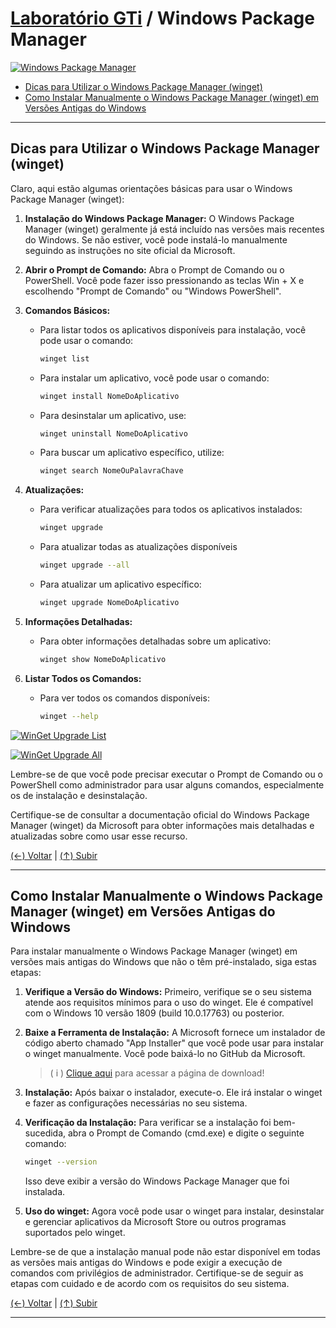 # [Laboratório GTi](https://github.com/systemboys/GTi_Laboratory#laborat%C3%B3rio-gti "Laboratório GTi") / Windows Package Manager

[![Windows Package Manager](https://github.com/systemboys/GTi_Laboratory/blob/main/Microsoft%20Windows/Microsoft%20Windows%2010/Windows%20Package%20Manager%20(winget)/images/winget.jpg?raw=true "Windows Package Manager")](https://github.com/systemboys/GTi_Laboratory/blob/main/Microsoft%20Windows/Microsoft%20Windows%2010/Windows%20Package%20Manager%20(winget)/images/winget.jpg?raw=true "Windows Package Manager")

- [Dicas para Utilizar o Windows Package Manager (winget)](#dicas-para-utilizar-o-windows-package-manager-winget "Dicas para Utilizar o Windows Package Manager (winget)")
- [Como Instalar Manualmente o Windows Package Manager (winget) em Versões Antigas do Windows](#como-instalar-manualmente-o-windows-package-manager-winget-em-vers%C3%B5es-antigas-do-windows "Como Instalar Manualmente o Windows Package Manager (winget) em Versões Antigas do Windows")

---

## Dicas para Utilizar o Windows Package Manager (winget)

Claro, aqui estão algumas orientações básicas para usar o Windows Package Manager (winget):

1. **Instalação do Windows Package Manager:**
   O Windows Package Manager (winget) geralmente já está incluído nas versões mais recentes do Windows. Se não estiver, você pode instalá-lo manualmente seguindo as instruções no site oficial da Microsoft.

2. **Abrir o Prompt de Comando:**
   Abra o Prompt de Comando ou o PowerShell. Você pode fazer isso pressionando as teclas Win + X e escolhendo "Prompt de Comando" ou "Windows PowerShell".

3. **Comandos Básicos:**
   - Para listar todos os aplicativos disponíveis para instalação, você pode usar o comando:
     ```bash
     winget list
     ```
   - Para instalar um aplicativo, você pode usar o comando:
     ```bash
     winget install NomeDoAplicativo
     ```
   - Para desinstalar um aplicativo, use:
     ```bash
     winget uninstall NomeDoAplicativo
     ```
   - Para buscar um aplicativo específico, utilize:
     ```bash
     winget search NomeOuPalavraChave
     ```

4. **Atualizações:**
   - Para verificar atualizações para todos os aplicativos instalados:
     ```bash
     winget upgrade
     ```
   - Para atualizar todas as atualizações disponíveis
     ```bash
     winget upgrade --all
     ```
   - Para atualizar um aplicativo específico:
     ```bash
     winget upgrade NomeDoAplicativo
     ```

5. **Informações Detalhadas:**
   - Para obter informações detalhadas sobre um aplicativo:
     ```bash
     winget show NomeDoAplicativo
     ```

6. **Listar Todos os Comandos:**
   - Para ver todos os comandos disponíveis:
     ```bash
     winget --help
     ```

[![WinGet Upgrade List](https://github.com/systemboys/GTi_Laboratory/blob/main/Microsoft%20Windows/Microsoft%20Windows%2010/Windows%20Package%20Manager%20(winget)/images/listar.png?raw=true "WinGet Upgrade List")](https://github.com/systemboys/GTi_Laboratory/blob/main/Microsoft%20Windows/Microsoft%20Windows%2010/Windows%20Package%20Manager%20(winget)/images/listar.png?raw=true "WinGet Upgrade List")

[![WinGet Upgrade All](https://github.com/systemboys/GTi_Laboratory/blob/main/Microsoft%20Windows/Microsoft%20Windows%2010/Windows%20Package%20Manager%20(winget)/images/update_all.PNG?raw=true "WinGet Upgrade All")](https://github.com/systemboys/GTi_Laboratory/blob/main/Microsoft%20Windows/Microsoft%20Windows%2010/Windows%20Package%20Manager%20(winget)/images/update_all.PNG?raw=true "WinGet Upgrade All")

Lembre-se de que você pode precisar executar o Prompt de Comando ou o PowerShell como administrador para usar alguns comandos, especialmente os de instalação e desinstalação.

Certifique-se de consultar a documentação oficial do Windows Package Manager (winget) da Microsoft para obter informações mais detalhadas e atualizadas sobre como usar esse recurso.

[(&larr;) Voltar](https://github.com/systemboys/GTi_Laboratory#laborat%C3%B3rio-gti "Voltar ao Sumário") | 
[(&uarr;) Subir](#laborat%C3%B3rio-gti--windows-package-manager "Subir para o topo")

---

## Como Instalar Manualmente o Windows Package Manager (winget) em Versões Antigas do Windows

Para instalar manualmente o Windows Package Manager (winget) em versões mais antigas do Windows que não o têm pré-instalado, siga estas etapas:

1. **Verifique a Versão do Windows:** Primeiro, verifique se o seu sistema atende aos requisitos mínimos para o uso do winget. Ele é compatível com o Windows 10 versão 1809 (build 10.0.17763) ou posterior.

2. **Baixe a Ferramenta de Instalação:** A Microsoft fornece um instalador de código aberto chamado "App Installer" que você pode usar para instalar o winget manualmente. Você pode baixá-lo no GitHub da Microsoft.
    > ( i ) [Clique aqui](https://learn.microsoft.com/pt-br/windows/package-manager/winget/ "Clique aqui") para acessar a página de download!

3. **Instalação:** Após baixar o instalador, execute-o. Ele irá instalar o winget e fazer as configurações necessárias no seu sistema.

4. **Verificação da Instalação:** Para verificar se a instalação foi bem-sucedida, abra o Prompt de Comando (cmd.exe) e digite o seguinte comando:

   ```bash
   winget --version
   ```

   Isso deve exibir a versão do Windows Package Manager que foi instalada.

5. **Uso do winget:** Agora você pode usar o winget para instalar, desinstalar e gerenciar aplicativos da Microsoft Store ou outros programas suportados pelo winget.

Lembre-se de que a instalação manual pode não estar disponível em todas as versões mais antigas do Windows e pode exigir a execução de comandos com privilégios de administrador. Certifique-se de seguir as etapas com cuidado e de acordo com os requisitos do seu sistema.

[(&larr;) Voltar](https://github.com/systemboys/GTi_Laboratory#laborat%C3%B3rio-gti "Voltar ao Sumário") | 
[(&uarr;) Subir](#laborat%C3%B3rio-gti--windows-package-manager "Subir para o topo")

---